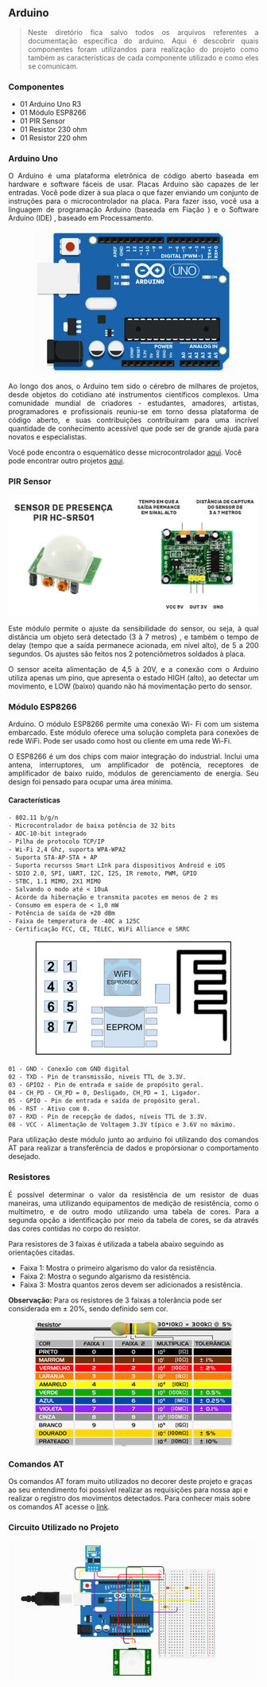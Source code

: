 ## Arduino

><p style="text-align: justify;">Neste diretório fica salvo todos os arquivos referentes a documentação especifica do arduino. Aqui é descobrir quais componentes foram utilizandos para realização do projeto como também as características de cada componente utilizado e como eles se comunicam.</p>

### Componentes

- 01 Arduino Uno R3
- 01 Módulo ESP8266
- 01 PIR Sensor
- 01 Resistor 230 ohm
- 01 Resistor 220 ohm

### Arduino Uno

<p style="text-align: justify;">
O Arduino é uma plataforma eletrônica de código aberto baseada em hardware e software fáceis de usar. Placas Arduino são capazes de ler entradas.
Você pode dizer à sua placa o que fazer enviando um conjunto de instruções para o microcontrolador na placa. Para fazer isso, você usa a linguagem de programação Arduino (baseada em Fiação ) e o Software Arduino (IDE) , baseado em Processamento.
</p>

<p align="center">
  <img src="../files/07.png">
</p>

<p style="text-align: justify;">
Ao longo dos anos, o Arduino tem sido o cérebro de milhares de projetos, desde objetos do cotidiano até instrumentos científicos complexos. Uma comunidade mundial de criadores - estudantes, amadores, artistas, programadores e profissionais reuniu-se em torno dessa plataforma de código aberto, e suas contribuições contribuíram para uma incrível quantidade de conhecimento acessível que pode ser de grande ajuda para novatos e especialistas.
</p>

Você pode encontra o esquemático desse microcontrolador [aqui](https://www.arduino.cc/en/uploads/Main/Arduino_Uno_Rev3-schematic.pdf). Você pode encontrar outro projetos [aqui](https://create.arduino.cc/projecthub). 

### PIR Sensor

<p align="center">
  <img src="../files/10.png">
</p>

<p style="text-align: justify;">
Este módulo permite o ajuste da sensibilidade do sensor, ou seja, à qual distância um objeto será detectado (3 à 7 metros) , e também o tempo de delay (tempo que a saída permanece acionada, em nível alto), de 5 a 200 segundos. Os ajustes são feitos nos 2 potenciômetros soldados à placa.
</p>

<p style="text-align: justify;">
O sensor aceita alimentação de 4,5 à 20V, e a conexão com o Arduino utiliza apenas um pino, que apresenta o estado HIGH (alto), ao detectar um movimento, e LOW (baixo) quando não há movimentação perto do sensor.
</p>

### Módulo ESP8266

<p style="text-align: justify;">
Arduino. O módulo ESP8266 permite uma conexão Wi- Fi  com um sistema embarcado. Este módulo oferece uma solução completa para conexões de rede WiFi. Pode ser usado como host ou cliente em uma rede Wi-Fi.
</p>

<p style="text-align: justify;">
O ESP8266 é um dos chips com maior integração do industrial. Inclui uma antena, interruptores, um amplificador de potência, receptores de amplificador de baixo ruído, módulos de gerenciamento de energia. Seu design foi pensado para ocupar uma área mínima.
</p>

#### Características


	- 802.11 b/g/n
	- Microcontrolador de baixa potência de 32 bits
	- ADC-10-bit integrado
	- Pilha de protocolo TCP/IP
	- Wi-Fi 2,4 Ghz, suporta WPA-WPA2
	- Suporta STA-AP-STA + AP
	- Suporta recursos Smart LInk para dispositivos Android e iOS
	- SDIO 2.0, SPI, UART, I2C, I2S, IR remoto, PWM, GPIO
	- STBC, 1.1 MIMO, 2X1 MIMO
	- Salvando o modo até < 10uA
	- Acorde da hibernação e transmita pacotes em menos de 2 ms
	- Consumo em espera de < 1,0 mW
	- Potência de saída de +20 dBm
	- Faixa de temperatura de -40C a 125C
	- Certificação FCC, CE, TELEC, WiFi Alliance e SRRC

<p align="center">
  <img src="../files/04.png">
</p>

    01 - GND - Conexão com GND digital
    02 - TXD - Pin de transmissão, niveis TTL de 3.3V.
    03 - GPIO2 - Pin de entrada e saíde de propósito geral.
    04 - CH_PD - CH_PD = 0, Desligado, CH_PD = 1, Ligador.
    05 - GPIO - Pin de entrada e saída de propósito geral.
    06 - RST - Ativo com 0.
    07 - RXD - Pin de recepção de dados, níveis TTL de 3.3V.
    08 - VCC - Alimentação de Voltagem 3.3V típico e 3.6V no máximo.

<p style="text-align: justify;">
Para utilização deste módulo junto ao arduino foi utilizando dos comandos AT para realizar a transferência de dados e propórsionar o comportamento desejado.
</p>

### Resistores

<p style="text-align: justify;">
É possível determinar o valor da resistência de um resistor de duas maneiras, uma utilizando equipamentos de medição de resistência, como o multímetro, e de outro modo utilizando uma tabela de cores. Para a segunda opção a identificação por meio da tabela de cores, se da através das cores contidas no corpo do resistor.
</p>

Para resistores de 3 faixas é utilizada a tabela abaixo seguindo as orientações citadas.

- Faixa 1: Mostra o primeiro algarismo do valor da resistência.
- Faixa 2: Mostra o segundo algarismo da resistência.
- Faixa 3: Mostra quantos zeros devem ser adicionados a resistência.

<b>Observação:</b> Para os resistores de 3 faixas a tolerância pode ser considerada em ± 20%, sendo definido sem cor.

<p align="center">
  <img src="../files/05.png">
</p>

### Comandos AT

Os comandos AT foram muito utilizados no decorer deste projeto e graças ao seu entendimento foi possível realizar as requisições para nossa api e realizar o registro dos movimentos detectados. Para conhecer mais sobre os comandos AT acesse o [link](http://room-15.github.io/blog/2015/03/26/esp8266-at-command-reference/).

### Circuito Utilizado no Projeto

<p align="center">
  <img src="../files/11.png">
</p>